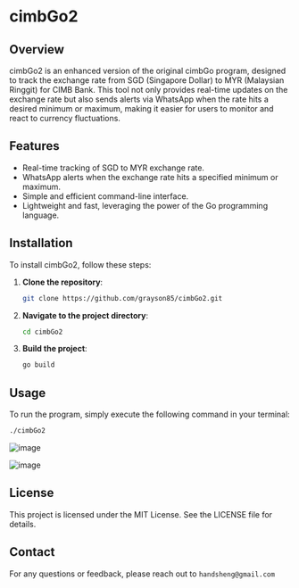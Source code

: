 # cimbGo2

## Overview
cimbGo2 is an enhanced version of the original cimbGo program, designed to track the exchange rate from SGD (Singapore Dollar) to MYR (Malaysian Ringgit) for CIMB Bank. This tool not only provides real-time updates on the exchange rate but also sends alerts via WhatsApp when the rate hits a desired minimum or maximum, making it easier for users to monitor and react to currency fluctuations.

## Features
- Real-time tracking of SGD to MYR exchange rate.
- WhatsApp alerts when the exchange rate hits a specified minimum or maximum.
- Simple and efficient command-line interface.
- Lightweight and fast, leveraging the power of the Go programming language.

## Installation
To install cimbGo2, follow these steps:

1. **Clone the repository**:
    ```bash
    git clone https://github.com/grayson85/cimbGo2.git
    ```
2. **Navigate to the project directory**:
    ```bash
    cd cimbGo2
    ```
3. **Build the project**:
    ```bash
    go build
    ```

## Usage
To run the program, simply execute the following command in your terminal:
```bash
./cimbGo2
```
![image](https://github.com/user-attachments/assets/87ffcbf7-aa33-4c59-9b47-66006b8466e0)

![image](https://github.com/user-attachments/assets/9f654db6-bc3b-4cda-ae33-8efaf855d265)


## License
This project is licensed under the MIT License. See the LICENSE file for details.

## Contact
For any questions or feedback, please reach out to `handsheng@gmail.com`
